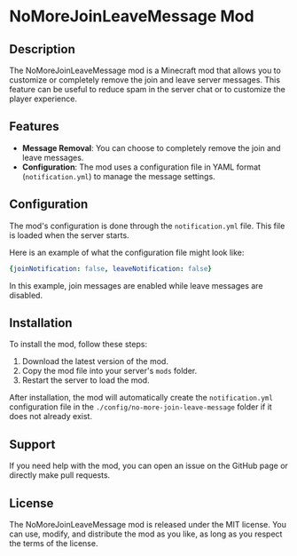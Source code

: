 # NoMoreJoinLeaveMessage Mod

## Description

The NoMoreJoinLeaveMessage mod is a Minecraft mod that allows you to customize or completely remove the join and leave server messages. This feature can be useful to reduce spam in the server chat or to customize the player experience.

## Features

- **Message Removal**: You can choose to completely remove the join and leave messages.
- **Configuration**: The mod uses a configuration file in YAML format (`notification.yml`) to manage the message settings.

## Configuration

The mod's configuration is done through the `notification.yml` file. This file is loaded when the server starts.

Here is an example of what the configuration file might look like:

```yaml
{joinNotification: false, leaveNotification: false}
```

In this example, join messages are enabled while leave messages are disabled.

## Installation

To install the mod, follow these steps:

1. Download the latest version of the mod.
2. Copy the mod file into your server's `mods` folder.
3. Restart the server to load the mod.

After installation, the mod will automatically create the `notification.yml` configuration file in the `./config/no-more-join-leave-message` folder if it does not already exist.

## Support

If you need help with the mod, you can open an issue on the GitHub page or directly make pull requests.

## License

The NoMoreJoinLeaveMessage mod is released under the MIT license. You can use, modify, and distribute the mod as you like, as long as you respect the terms of the license.
